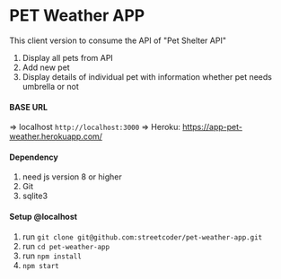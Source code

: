 PET Weather APP
===============

This client version to consume the API of "Pet Shelter API" 

1. Display all pets from API
2. Add new pet
3. Display details of individual pet with information whether pet needs umbrella or not


#### BASE URL

=> localhost `http://localhost:3000`
=> Heroku: https://app-pet-weather.herokuapp.com/

#### Dependency
1. need js version 8 or higher
2. Git
3. sqlite3


#### Setup @localhost

1. run `git clone git@github.com:streetcoder/pet-weather-app.git`
2. run `cd pet-weather-app`
3. run `npm install`
4. `npm start`

